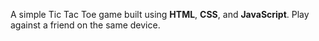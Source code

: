 A simple Tic Tac Toe game built using **HTML**, **CSS**, and **JavaScript**. Play against a friend on the same device.
